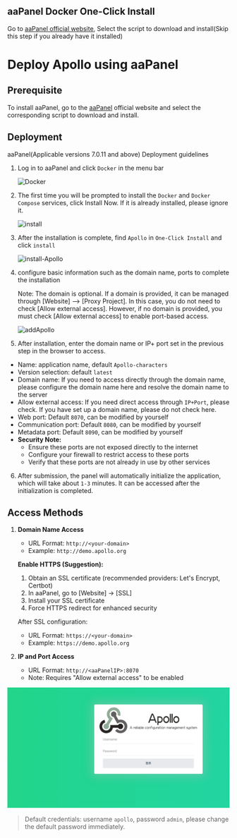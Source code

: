 ## aaPanel Docker One-Click Install

Go to [aaPanel official website](https://www.aapanel.com/new/download.html), Select the script to download and install(Skip this step if you already have it installed)

# Deploy Apollo using aaPanel

## Prerequisite

To install aaPanel, go to the [aaPanel](https://www.aapanel.com/new/download.html#install) official website and select the corresponding script to download and install.

## Deployment

aaPanel(Applicable versions 7.0.11 and above) Deployment guidelines

1. Log in to aaPanel and click `Docker` in the menu bar

   ![Docker](en/images/deployment/btpanel/install.png)

2. The first time you will be prompted to install the `Docker` and `Docker Compose` services, click Install Now. If it is already installed, please ignore it.

   ![install](en/images/deployment/btpanel/install2.png)

3. After the installation is complete, find `Apollo` in `One-Click Install` and click `install`  

   ![install-Apollo](en/images/deployment/btpanel/install-Apollo.png)

4. configure basic information such as the domain name, ports to complete the installation

   Note:
   The domain is optional. If a domain is provided, it can be managed through [Website] --> [Proxy Project]. In this case, you do not need to check [Allow external access]. However, if no domain is provided, you must check [Allow external access] to enable port-based access.

   ![addApollo](en/images/deployment/btpanel/addApollo.png)

5. After installation, enter the domain name or IP+ port set in the previous step in the browser to access.
- Name: application name, default `Apollo-characters`
- Version selection: default `latest`
- Domain name: If you need to access directly through the domain name, please configure the domain name here and resolve the domain name to the server
- Allow external access: If you need direct access through `IP+Port`, please check. If you have set up a domain name, please do not check here.
- Web port: Default `8070`, can be modified by yourself
- Communication port: Default `8080`, can be modified by yourself
- Metadata port: Default `8090`, can be modified by yourself
- **Security Note:**
  - Ensure these ports are not exposed directly to the internet
  - Configure your firewall to restrict access to these ports
  - Verify that these ports are not already in use by other services

6. After submission, the panel will automatically initialize the application, which will take about `1-3` minutes. It can be accessed after the initialization is completed.


## Access Methods

1. **Domain Name Access**
   - URL Format: `http://<your-domain>`
   - Example: `http://demo.apollo.org`

   **Enable HTTPS (Suggestion):**
   1. Obtain an SSL certificate (recommended providers: Let's Encrypt, Certbot)
   2. In aaPanel, go to [Website] -> [SSL]
   3. Install your SSL certificate
   4. Force HTTPS redirect for enhanced security

   After SSL configuration:
   - URL Format: `https://<your-domain>`
   - Example: `https://demo.apollo.org`

2. **IP and Port Access**
   - URL Format: `http://<aaPanelIP>:8070`
   - Note: Requires "Allow external access" to be enabled

![console](/docs/en/images/deployment/btpanel/console.png)

> Default credentials: username `apollo`, password `admin`, please change the default password immediately.

